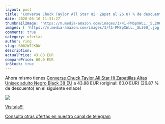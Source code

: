 ```yaml
---
layout: post
title: 'Converse Chuck Taylor All Star Hi  Zapat al 26.87 % de descuento'
date: 2020-06-16 11:31:27
thumbnailImage: 'https://m.media-amazon.com/images/I/41-PMSpXWLL._SL200_.jpg'
images: [ 'https://m.media-amazon.com/images/I/41-PMSpXWLL._SL200_.jpg' ]
comments: true
category: ofertas
author: ring
slug: B002W7JKDW
description:
actualPrice: 43.88 EUR
comparePrice: 60.0 EUR
inStock: true
---
```


Ahora mismo tienes [Converse Chuck Taylor All Star Hi  Zapatillas Altas Unisex adulto  Negro  Black   38 EU](https://www.amazon.com/dp/B002W7JKDW/?tag=redken08-20) a 43.88 EUR (original: 60.0 EUR) (26.87 %  de descuento) en el siguiente enlace!

[![](https://m.media-amazon.com/images/I/41-PMSpXWLL._SL200_.jpg)](https://www.amazon.com/dp/B002W7JKDW/?tag=redken08-20)

[Visítala!!!](https://www.amazon.com/dp/B002W7JKDW/?tag=redken08-20)

[Consulta otras ofertas en nuestro canal de telegram](https://t.me/s/ofertas25)
